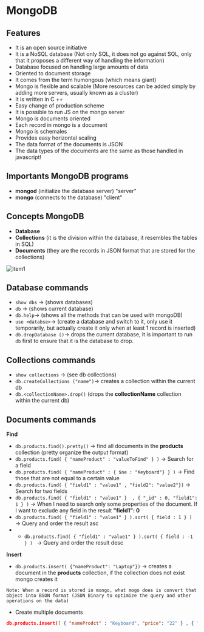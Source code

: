 # MongoDB

## Features

- It is an open source initiative
- It is a NoSQL database (Not only SQL, it does not go against SQL, only that it proposes a different way of handling the information)
- Database focused on handling large amounts of data
- Oriented to document storage
- It comes from the term humongous (which means giant)
- Mongo is flexible and scalable (More resources can be added simply by adding more servers, usually known as a cluster)
- It is written in C ++
- Easy change of production scheme
- It is possible to run JS on the mongo server
- Mongo is documents oriented
- Each record in mongo is a document
- Mongo is schemales
- Provides easy horizontal scaling
- The data format of the documents is JSON
- The data types of the documents are the same as those handled in javascript!

## Importants MongoDB programs

- **mongod** (initialize the database server) "server"
- **mongo** (connects to the database) "client"

## Concepts MongoDB
- **Database** 
- **Collections** (it is the division within the database, it resembles the tables in SQL)
- **Documents** (they are the records in JSON format that are stored for the collections)

![item1](https://user-images.githubusercontent.com/13514156/126917325-2a122652-5c40-41b1-8ba5-112496413c27.png)

## Database commands
- ```show dbs``` -> (shows databases)
- ```db``` -> (shows current database)
- ```db.help```-> (shows all the methods that can be used with mongoDB)
- ```use <databse>```-> (create a database and switch to it, only use it temporarily, but actually create it only when at least 1 record is inserted)
- ```db.dropDatabase ()```-> drops the current database, it is important to run ```db``` first to ensure that it is the database to drop.

## Collections commands
- ```show collections``` -> (see db collections)
- ```db.createCollections ("name")```-> creates a collection within the current db
- ```db.<collectionName>.drop()``` (drops the **collectionName** collection within the current db)

## Documents commands

**Find**
- ```db.products.find().pretty()``` -> find all documents in the **products** collection (pretty organize the output format)
- ```db.products.find( { "nameProduct" : "valueToFind" } )``` -> Search for a field
- ```db.products.find( { "nameProduct" : { $ne : "Keyboard"} } )``` -> Find those that are not equal to a certain value
- ```db.products.find( { "field1" : "value1" , "field2": "value2"})``` -> Search for two fields
- ```db.products.find( { "field1" : "value1" }  , { "_id" : 0, "field1": 1 } )``` -> When I need to search only some properties of the document. If I want to exclude any field in the result **"field1": 0** 
- ```db.products.find( { "field1" : "value1" } ).sort( { field : 1 } ) ``` -> Query and order the result asc
- - ```db.products.find( { "field1" : "value1" } ).sort( { field : -1 } ) ``` -> Query and order the result desc

**Insert**

- ```db.products.insert( {"nameProduct": "Laptop"})``` -> creates a document in the **products** collection, if the collection does not exist mongo creates it

```Note: When a record is stored in mongo, what mogo does is convert that object into BSON format (JSON Binary to optimize the query and other operations on the data)```

- Create multiple documents

```json
db.products.insert([ { "nameProdct" : "Keyboard", "price": "22"	} , { "nameProduct": "Laptop", "price": "200"	} ] )
```

